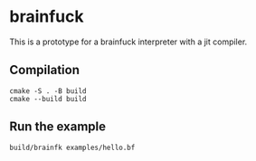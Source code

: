 # brainfuck

This is a prototype for a brainfuck interpreter with a jit compiler.

## Compilation
```
cmake -S . -B build
cmake --build build
```

## Run the example
```
build/brainfk examples/hello.bf
```
